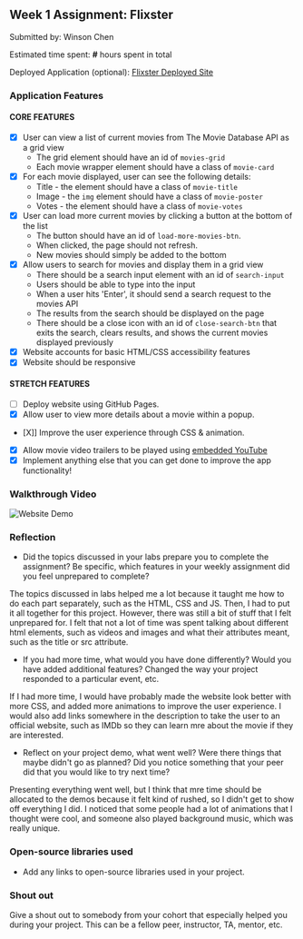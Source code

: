 ## Week 1 Assignment: Flixster

Submitted by: Winson Chen

Estimated time spent: **#** hours spent in total

Deployed Application (optional): [Flixster Deployed Site](ADD_LINK_HERE)

### Application Features

#### CORE FEATURES

- [X] User can view a list of current movies from The Movie Database API as a grid view
  - The grid element should have an id of `movies-grid`
  - Each movie wrapper element should have a class of `movie-card`
- [X] For each movie displayed, user can see the following details:
  - Title - the element should have a class of `movie-title`
  - Image - the `img` element should have a class of `movie-poster`
  - Votes - the element should have a class of `movie-votes`
- [X] User can load more current movies by clicking a button at the bottom of the list
  - The button should have an id of `load-more-movies-btn`.
  - When clicked, the page should not refresh.
  - New movies should simply be added to the bottom
- [X] Allow users to search for movies and display them in a grid view
  - There should be a search input element with an id of `search-input`
  - Users should be able to type into the input
  - When a user hits 'Enter', it should send a search request to the movies API
  - The results from the search should be displayed on the page
  - There should be a close icon with an id of `close-search-btn` that exits the search, clears results, and shows the current movies displayed previously
- [X] Website accounts for basic HTML/CSS accessibility features
- [X] Website should be responsive

#### STRETCH FEATURES

- [ ] Deploy website using GitHub Pages. 
- [X] Allow user to view more details about a movie within a popup.
- [X]] Improve the user experience through CSS & animation.
- [X] Allow movie video trailers to be played using [embedded YouTube](https://support.google.com/youtube/answer/171780?hl=en)
- [X] Implement anything else that you can get done to improve the app functionality!

### Walkthrough Video

![Website Demo](./img/website_demo.gif)

### Reflection

* Did the topics discussed in your labs prepare you to complete the assignment? Be specific, which features in your weekly assignment did you feel unprepared to complete?

The topics discussed in labs helped me a lot because it taught me how to do each part separately, such as the HTML, CSS and JS. Then, I had to put it all together for this project. However, there was still a bit of stuff that I felt unprepared for. I felt that not a lot of time was spent talking about different html elements, such as videos and images and what their attributes meant, such as the title or src attribute.

* If you had more time, what would you have done differently? Would you have added additional features? Changed the way your project responded to a particular event, etc.
  
If I had more time, I would have probably made the website look better with more CSS, and added more animations to improve the user experience. I would also add links somewhere in the description to take the user to an official website, such as IMDb so they can learn mre about the movie if they are interested.  

* Reflect on your project demo, what went well? Were there things that maybe didn't go as planned? Did you notice something that your peer did that you would like to try next time?

Presenting everything went well, but I think that mre time should be allocated to the demos because it felt kind of rushed, so I didn't get to show off everything I did. I noticed that some people had a lot of animations that I thought were cool, and someone also played background music, which was really unique.

### Open-source libraries used

- Add any links to open-source libraries used in your project.

### Shout out

Give a shout out to somebody from your cohort that especially helped you during your project. This can be a fellow peer, instructor, TA, mentor, etc.
